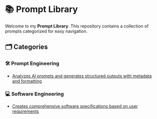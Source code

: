 # 📚 Prompt Library

Welcome to my **Prompt Library**. This repository contains a collection of prompts categorized for easy navigation.

## 🗂️ Categories

### 🛠️ Prompt Engineering

- [Analyzes AI prompts and generates structured outputs with metadata and formatting](./ai_prompt_analyzer_and_output_generator.md)

### 💻 Software Engineering

- [Creates comprehensive software specifications based on user requirements](./software_specification_generator.md)
